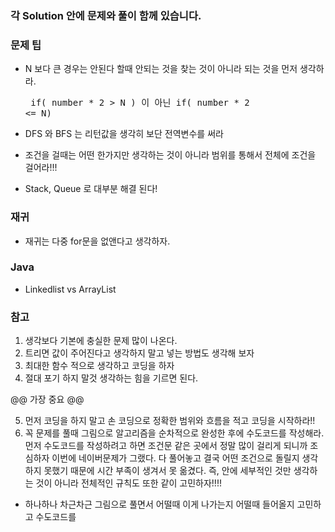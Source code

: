 
### 각  Solution 안에 문제와 풀이 함께 있습니다.


### 문제 팁
- N 보다 큰 경우는 안된다 할때 안되는 것을 찾는 것이 아니라 되는 것을 먼저 생각하라.
        <pre>
            if( number * 2 > N )  이 아닌
            if( number * 2 <= N)
        </pre>

- DFS 와 BFS 는 리턴값을 생각히 보단 전역변수를 써라
- 조건을 걸때는 어떤 한가지만 생각하는 것이 아니라 범위를 통해서 전체에 조건을 걸어라!!!
- Stack, Queue 로 대부분 해결 된다!

### 재귀
- 재귀는 다중 for문을 없앤다고 생각하자.

### Java

- Linkedlist vs ArrayList

### 참고

1. 생각보다 기본에 충실한 문제 많이 나온다. 
2. 트리면 값이 주어진다고 생각하지 말고 넣는 방법도 생각해 보자
3. 최대한 함수 적으로 생각하고 코딩을 하자
4. 절대 포기 하지 말것 생각하는 힘을 기르면 된다.

@@ 가장 중요 @@

5. 먼저 코딩을 하지 말고 손 코딩으로 정확한 범위와 흐름을 적고 코딩을 시작하라!!
6. 꼭 문제를 풀때 그림으로 알고리즘을 순차적으로 완성한 후에 수도코드를 작성해라. 먼저 수도코드를 작성하려고 하면 조건문 같은 곳에서 정말 많이 걸리게 되니까 조심하자 이번에 네이버문제가 그랬다. 다 풀어놓고 결국 어떤 조건으로 돌릴지 생각하지 못했기 때문에 시간 부족이 생겨서 못 옮겼다. 즉, 안에 세부적인 것만 생각하는 것이 아니라 전체적인 규칙도 또한 같이 고민하자!!!!

- 하나하나 차근차근 그림으로 풀면서 어떨때 이게 나가는지 어떨때 들어올지 고민하고 수도코드를 



